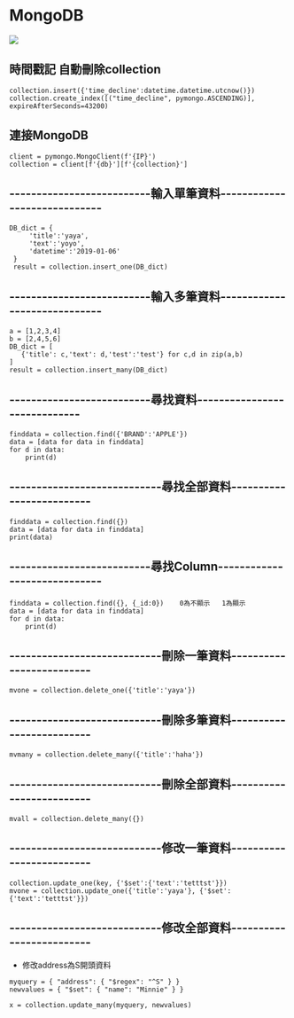 # MongoDB
<img  src="https://upload.wikimedia.org/wikipedia/commons/thumb/0/00/Mongodb.png/1200px-Mongodb.png"></img>
## 時間戳記  自動刪除collection  
```
collection.insert({'time_decline':datetime.datetime.utcnow()})  
collection.create_index([("time_decline", pymongo.ASCENDING)], expireAfterSeconds=43200)   
```
## 連接MongoDB   
```
client = pymongo.MongoClient(f'{IP}')  
collection = client[f'{db}'][f'{collection}']  
```
## --------------------------輸入單筆資料-----------------------------
```
DB_dict = {
     'title':'yaya',
     'text':'yoyo',
     'datetime':'2019-01-06'
 }
 result = collection.insert_one(DB_dict)
```
## --------------------------輸入多筆資料-----------------------------
```
a = [1,2,3,4]
b = [2,4,5,6]
DB_dict = [
   {'title': c,'text': d,'test':'test'} for c,d in zip(a,b)
]
result = collection.insert_many(DB_dict)
```

## --------------------------尋找資料-----------------------------
```
finddata = collection.find({'BRAND':'APPLE'})
data = [data for data in finddata]
for d in data:
    print(d)
```

## ----------------------------尋找全部資料-------------------------
```
finddata = collection.find({})
data = [data for data in finddata]
print(data)
```

## --------------------------尋找Column-----------------------------
```
finddata = collection.find({}, {_id:0})    0為不顯示   1為顯示
data = [data for data in finddata]
for d in data:
    print(d)
```

## ----------------------------刪除一筆資料-------------------------
```
mvone = collection.delete_one({'title':'yaya'})
```
## ----------------------------刪除多筆資料-------------------------
```
mvmany = collection.delete_many({'title':'haha'})
```
## ----------------------------刪除全部資料-------------------------
```
mvall = collection.delete_many({})
```

## ----------------------------修改一筆資料-------------------------
```
collection.update_one(key, {'$set':{'text':'tetttst'}})
mvone = collection.update_one({'title':'yaya'}, {'$set':{'text':'tetttst'}})
```

## ----------------------------修改全部資料-------------------------
- 修改address為S開頭資料
```
myquery = { "address": { "$regex": "^S" } }
newvalues = { "$set": { "name": "Minnie" } }

x = collection.update_many(myquery, newvalues)
```
